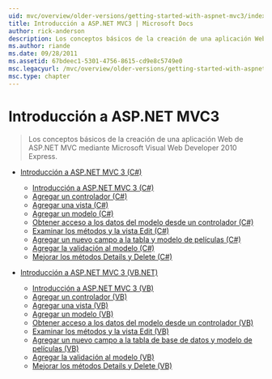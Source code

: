 ```yaml
---
uid: mvc/overview/older-versions/getting-started-with-aspnet-mvc3/index
title: Introducción a ASP.NET MVC3 | Microsoft Docs
author: rick-anderson
description: Los conceptos básicos de la creación de una aplicación Web de ASP.NET MVC mediante Microsoft Visual Web Developer 2010 Express.
ms.author: riande
ms.date: 09/28/2011
ms.assetid: 67bdeec1-5301-4756-8615-cd9e8c5749e0
msc.legacyurl: /mvc/overview/older-versions/getting-started-with-aspnet-mvc3
msc.type: chapter
---
```

<a name="getting-started-with-aspnet-mvc3"></a>Introducción a ASP.NET MVC3
====================
> Los conceptos básicos de la creación de una aplicación Web de ASP.NET MVC mediante Microsoft Visual Web Developer 2010 Express.


- [Introducción a ASP.NET MVC 3 (C#)](cs/index.md)

    - [Introducción a ASP.NET MVC 3 (C#)](cs/intro-to-aspnet-mvc-3.md)
    - [Agregar un controlador (C#)](cs/adding-a-controller.md)
    - [Agregar una vista (C#)](cs/adding-a-view.md)
    - [Agregar un modelo (C#)](cs/adding-a-model.md)
    - [Obtener acceso a los datos del modelo desde un controlador (C#)](cs/accessing-your-models-data-from-a-controller.md)
    - [Examinar los métodos y la vista Edit (C#)](cs/examining-the-edit-methods-and-edit-view.md)
    - [Agregar un nuevo campo a la tabla y modelo de películas (C#)](cs/adding-a-new-field.md)
    - [Agregar la validación al modelo (C#)](cs/adding-validation-to-the-model.md)
    - [Mejorar los métodos Details y Delete (C#)](cs/improving-the-details-and-delete-methods.md)
- [Introducción a ASP.NET MVC 3 (VB.NET)](vb/index.md)

    - [Introducción a ASP.NET MVC 3 (VB)](vb/intro-to-aspnet-mvc-3.md)
    - [Agregar un controlador (VB)](vb/adding-a-controller.md)
    - [Agregar una vista (VB)](vb/adding-a-view.md)
    - [Agregar un modelo (VB)](vb/adding-a-model.md)
    - [Obtener acceso a los datos del modelo desde un controlador (VB)](vb/accessing-your-models-data-from-a-controller.md)
    - [Examinar los métodos y la vista Edit (VB)](vb/examining-the-edit-methods-and-edit-view.md)
    - [Agregar un nuevo campo a la tabla de base de datos y modelo de películas (VB)](vb/adding-a-new-field.md)
    - [Agregar la validación al modelo (VB)](vb/adding-validation-to-the-model.md)
    - [Mejorar los métodos Details y Delete (VB)](vb/improving-the-details-and-delete-methods.md)
